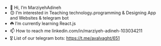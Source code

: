 - 👋 Hi, I’m MarziyehAdineh
- 😊 I’m interested in Teaching technology،programming & Designing App and Websites & telegram bot
- ☘️ I’m currently learning React.js 
- 📫 How to reach me linkedin.com/in/marziyeh-adineh-103034211
- 🎖️ List of our telegram bots: 
     https://t.me/avalvaght/651

